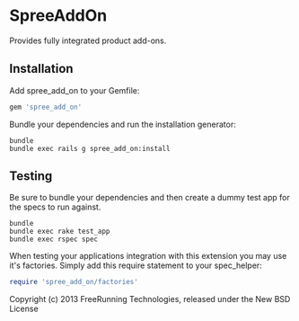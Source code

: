 SpreeAddOn
==========

Provides fully integrated product add-ons.

Installation
------------

Add spree_add_on to your Gemfile:

```ruby
gem 'spree_add_on'
```

Bundle your dependencies and run the installation generator:

```shell
bundle
bundle exec rails g spree_add_on:install
```

Testing
-------

Be sure to bundle your dependencies and then create a dummy test app for the specs to run against.

```shell
bundle
bundle exec rake test_app
bundle exec rspec spec
```

When testing your applications integration with this extension you may use it's factories.
Simply add this require statement to your spec_helper:

```ruby
require 'spree_add_on/factories'
```

Copyright (c) 2013 FreeRunning Technologies, released under the New BSD License

